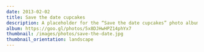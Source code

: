 ```yaml
---
date: 2013-02-02
title: Save the date cupcakes
description: A placeholder for the “Save the date cupcakes” photo album
album: https://goo.gl/photos/5x8DJHwHPZ14phYx7
thumbnail: /images/photos/save-the-date.jpg
thumbnail_orientation: landscape
---
```

